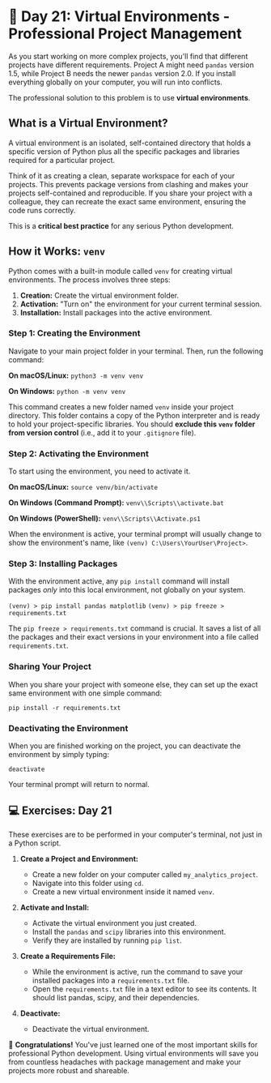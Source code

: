 # 📘 Day 21: Virtual Environments - Professional Project Management

As you start working on more complex projects, you'll find that different projects have different requirements. Project A might need `pandas` version 1.5, while Project B needs the newer `pandas` version 2.0. If you install everything globally on your computer, you will run into conflicts.

The professional solution to this problem is to use **virtual environments**.

## What is a Virtual Environment?

A virtual environment is an isolated, self-contained directory that holds a specific version of Python plus all the specific packages and libraries required for a particular project.

Think of it as creating a clean, separate workspace for each of your projects. This prevents package versions from clashing and makes your projects self-contained and reproducible. If you share your project with a colleague, they can recreate the exact same environment, ensuring the code runs correctly.

This is a **critical best practice** for any serious Python development.

## How it Works: `venv`

Python comes with a built-in module called `venv` for creating virtual environments. The process involves three steps:

1. **Creation:** Create the virtual environment folder.
2. **Activation:** "Turn on" the environment for your current terminal session.
3. **Installation:** Install packages into the active environment.

### Step 1: Creating the Environment

Navigate to your main project folder in your terminal. Then, run the following command:

**On macOS/Linux:**
`python3 -m venv venv`

**On Windows:**
`python -m venv venv`

This command creates a new folder named `venv` inside your project directory. This folder contains a copy of the Python interpreter and is ready to hold your project-specific libraries. You should **exclude this `venv` folder from version control** (i.e., add it to your `.gitignore` file).

### Step 2: Activating the Environment

To start using the environment, you need to activate it.

**On macOS/Linux:**
`source venv/bin/activate`

**On Windows (Command Prompt):**
`venv\\Scripts\\activate.bat`

**On Windows (PowerShell):**
`venv\\Scripts\\Activate.ps1`

When the environment is active, your terminal prompt will usually change to show the environment's name, like `(venv) C:\Users\YourUser\Project>`.

### Step 3: Installing Packages

With the environment active, any `pip install` command will install packages *only* into this local environment, not globally on your system.

`(venv) > pip install pandas matplotlib`
`(venv) > pip freeze > requirements.txt`

The `pip freeze > requirements.txt` command is crucial. It saves a list of all the packages and their exact versions in your environment into a file called `requirements.txt`.

### Sharing Your Project

When you share your project with someone else, they can set up the exact same environment with one simple command:

`pip install -r requirements.txt`

### Deactivating the Environment

When you are finished working on the project, you can deactivate the environment by simply typing:

`deactivate`

Your terminal prompt will return to normal.

## 💻 Exercises: Day 21

These exercises are to be performed in your computer's terminal, not just in a Python script.

1. **Create a Project and Environment:**
    * Create a new folder on your computer called `my_analytics_project`.
    * Navigate into this folder using `cd`.
    * Create a new virtual environment inside it named `venv`.

2. **Activate and Install:**
    * Activate the virtual environment you just created.
    * Install the `pandas` and `scipy` libraries into this environment.
    * Verify they are installed by running `pip list`.

3. **Create a Requirements File:**
    * While the environment is active, run the command to save your installed packages into a `requirements.txt` file.
    * Open the `requirements.txt` file in a text editor to see its contents. It should list pandas, scipy, and their dependencies.

4. **Deactivate:**
    * Deactivate the virtual environment.

🎉 **Congratulations!** You've just learned one of the most important skills for professional Python development. Using virtual environments will save you from countless headaches with package management and make your projects more robust and shareable.
